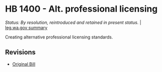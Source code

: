 # HB 1400 - Alt. professional licensing
*Status: By resolution, reintroduced and retained in present status.* | [leg.wa.gov summary](https://app.leg.wa.gov/billsummary?BillNumber=1400&Year=2021)

Creating alternative professional licensing standards.

## Revisions
* [Original Bill](1/)